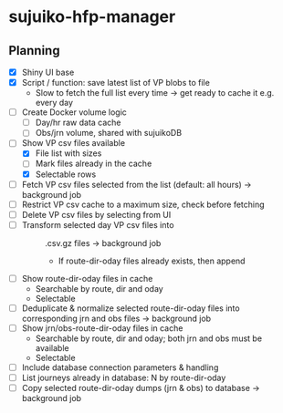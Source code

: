 # sujuiko-hfp-manager

## Planning

- [x] Shiny UI base
- [x] Script / function: save latest list of VP blobs to file
  - Slow to fetch the full list every time -> get ready to cache it e.g. every day
- [ ] Create Docker volume logic
  - [ ] Day/hr raw data cache
  - [ ] Obs/jrn volume, shared with sujuikoDB
- [ ] Show VP csv files available
  - [x] File list with sizes
  - [ ] Mark files already in the cache
  - [x] Selectable rows
- [ ] Fetch VP csv files selected from the list (default: all hours) -> background job
- [ ] Restrict VP csv cache to a maximum size, check before fetching
- [ ] Delete VP csv files by selecting from UI
- [ ] Transform selected day VP csv files into <route>_<dir>_<oday>.csv.gz files -> background job
  - If route-dir-oday files already exists, then append
- [ ] Show route-dir-oday files in cache
  - Searchable by route, dir and oday
  - Selectable
- [ ] Deduplicate & normalize selected route-dir-oday files into corresponding jrn and obs files -> background job
- [ ] Show jrn/obs-route-dir-oday files in cache
  - Searchable by route, dir and oday; both jrn and obs must be available
  - Selectable
- [ ] Include database connection parameters & handling
- [ ] List journeys already in database: N by route-dir-oday
- [ ] Copy selected route-dir-oday dumps (jrn & obs) to database -> background job
